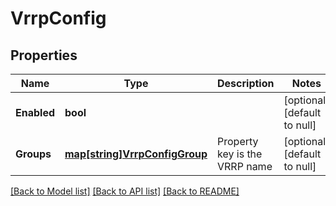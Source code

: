 # VrrpConfig

## Properties
Name | Type | Description | Notes
------------ | ------------- | ------------- | -------------
**Enabled** | **bool** |  | [optional] [default to null]
**Groups** | [**map[string]VrrpConfigGroup**](vrrp_config_group.md) | Property key is the VRRP name | [optional] [default to null]

[[Back to Model list]](../README.md#documentation-for-models) [[Back to API list]](../README.md#documentation-for-api-endpoints) [[Back to README]](../README.md)

